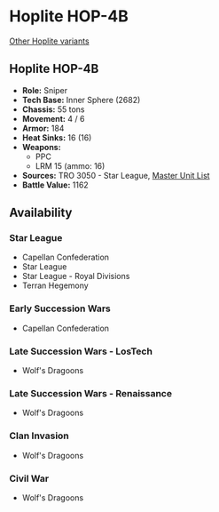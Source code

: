 # Hoplite HOP-4B

[Other Hoplite variants](../hoplite.md)

## Hoplite HOP-4B
- **Role:** Sniper
- **Tech Base:** Inner Sphere (2682)
- **Chassis:** 55 tons
- **Movement:** 4 / 6
- **Armor:** 184
- **Heat Sinks:** 16 (16)
- **Weapons:**
  - PPC
  - LRM 15 (ammo: 16)
- **Sources:** TRO 3050 - Star League, [Master Unit List](http://masterunitlist.info/Unit/Details/4330/hoplite-hop-4b)
- **Battle Value:** 1162

## Availability

### Star League
- Capellan Confederation
- Star League
- Star League - Royal Divisions
- Terran Hegemony

### Early Succession Wars
- Capellan Confederation

### Late Succession Wars - LosTech
- Wolf's Dragoons

### Late Succession Wars - Renaissance
- Wolf's Dragoons

### Clan Invasion
- Wolf's Dragoons

### Civil War
- Wolf's Dragoons

